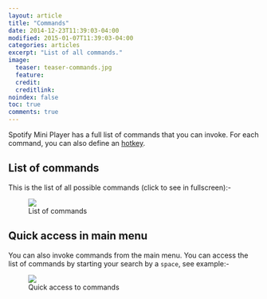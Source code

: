 ```yaml
---
layout: article
title: "Commands"
date: 2014-12-23T11:39:03-04:00
modified: 2015-01-07T11:39:03-04:00
categories: articles
excerpt: "List of all commands."
image:
  teaser: teaser-commands.jpg
  feature:
  credit: 
  creditlink:
noindex: false
toc: true
comments: true
---
```


Spotify Mini Player has a full list of commands that you can invoke. 
For each command, you can also define an [hotkey](http://support.alfredapp.com/workflows:config:triggers-hotkey).

## List of commands

This is the list of all possible commands (click to see in fullscreen):-

<figure>
	<a href="{{ site.url }}/images/commands1.jpg"><img src="{{ site.url }}/images/commands1.jpg"></a>
	<figcaption>List of commands</figcaption>
</figure>

## Quick access in main menu

You can also invoke commands from the main menu. You can access the list of commands by starting your search by a `space`, see example:-

<figure>
	<a href="{{ site.url }}/images/commands2.Gif"><img src="{{ site.url }}/images/commands2.gif"></a>
	<figcaption>Quick access to commands</figcaption>
</figure>